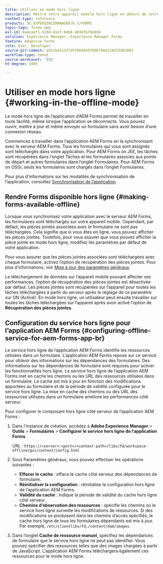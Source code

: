 ```yaml
---
title: Utiliser en mode hors ligne
description: Mettre votre appareil mobile hors ligne en dehors de votre plage de réseau AEM Forms ou en mode hors ligne complet et travailler sur l’application AEM Forms
content-type: reference
products: SG_EXPERIENCEMANAGER/6.5/FORMS
topic-tags: forms-app
exl-id: ba4ceef1-510d-41ef-94b8-4834fb7de804
solution: Experience Manager, Experience Manager Forms
feature: Adaptive Forms
role: User, Developer
source-git-commit: e821be5233fd5f6688507096790d219d25903892
workflow-type: tm+mt
source-wordcount: '532'
ht-degree: 100%

---
```


# Utiliser en mode hors ligne {#working-in-the-offline-mode}

Le mode hors ligne de l’application d’AEM Forms permet de travailler en toute facilité, même lorsque l’application se déconnecte. Vous pouvez ouvrir, mettre à jour et même envoyer un formulaire sans avoir besoin d’une connexion réseau.

Commencez à travailler dans l’application AEM Forms en la synchronisant avec le serveur AEM Forms. Tous les formulaires qui vous sont assignés sont téléchargés dans votre application. Pour AEM Forms on JEE, les tâches sont récupérées dans l’onglet Tâches et les formulaires associés aux points de départ et autres formulaires dans l’onglet Formulaires. Pour AEM Forms on OSGi, seuls les formulaires sont chargés dans l’onglet Formulaires.

Pour plus d’informations sur les modalités de synchronisation de l’application, consultez [Synchronisation de l’application](/help/forms/using/sync-app.md).

## Rendre Forms disponible hors ligne {#making-forms-available-offline}

Lorsque vous synchronisez votre application avec le serveur AEM Forms, les formulaires sont téléchargés sur votre appareil mobile. Cependant, par défaut, les pièces jointes associées avec le formulaire ne sont pas téléchargées. Cela signifie que si vous êtes en ligne, vous pouvez afficher les pièces jointes. Toutefois, pour vous assurer que vous pouvez afficher la pièce jointe en mode hors ligne, modifiez les paramètres par défaut de votre application.

Pour vous assurer que les pièces jointes associées sont téléchargées avec chaque formulaire, activez l’option de récupération des pièces jointes. Pour plus d’informations, voir [Mise à jour des paramètres généraux](/help/forms/using/update-general-settings.md).

Le téléchargement de données sur l’appareil mobile pouvant affecter ses performances, l’option de récupération des pièces jointes est désactivée par défaut. Les pièces jointes sont récupérées sur l’appareil pour toutes les tâches téléchargées à partir du serveur après le réglage de ce paramètre sur ON (Activé). En mode hors ligne, un utilisateur peut ensuite travailler sur toutes les tâches téléchargées sur l’appareil après avoir activé l’option de **Récupération des pièces jointes**.

## Configuration du service hors ligne pour l’application AEM Forms {#configuring-offline-service-for-aem-forms-app-br}

Le service hors ligne de l’application AEM Forms identifie les ressources utilisées dans un formulaire. L’application AEM Forms repose sur ce service pour obtenir des informations sur les dépendances des formulaires. Des informations sur les dépendances de formulaire sont requises pour activer les fonctionnalités hors ligne. Le service hors ligne de l’application AEM Forms met en cache les chemins ou les URL des ressources utilisées dans un formulaire. Le cache est mis à jour en fonction des modifications apportées au formulaire et de la période de validité configurée pour le service hors ligne. La mise en cache des chemins ou des URL des ressources utilisées dans un formulaire améliore les performances côté serveur.

Pour configurer le composant hors ligne côté serveur de l’application AEM Forms :

1. Dans l’instance de création, accédez à **Adobe Experience Manager** > **Outils** > **Formulaires** > **Configurer le service hors ligne de l’application Forms**.

   URL : `https://<server>:<port>/<context-path>/libs/fd/workspace-offline/gui/content/config.html`

1. Sous Paramètres généraux, vous pouvez effectuer les opérations suivantes :

   * **Effacer le cache** : efface le cache côté serveur des dépendances de formulaire.
   * **Réinitialiser la configuration** : réinitialise la configuration hors ligne de l’application AEM Forms.
   * **Validité du cache** : indique la période de validité du cache hors ligne côté serveur.
   * **Chemins d’observation des ressources** : spécifie les chemins où le service hors ligne surveille les modifications de ressources. Si des modifications se produisent dans les chemins d’accès spécifiés, le cache hors ligne de tous les formulaires dépendants est mis à jour. Par exemple, `/etc/clientlibs/fd,/content/dam/images`.

1. Dans l’onglet **Cache de ressource manuel**, spécifiez les dépendances de formulaire que le service hors ligne ne peut pas identifier. Vous pouvez spécifier des ressources telles que des images chargées à partir de JavaScript. L’application AEM Forms téléchargera également ces ressources pour le mode hors ligne.
